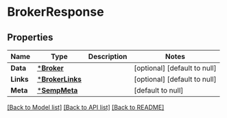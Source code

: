 # BrokerResponse

## Properties
Name | Type | Description | Notes
------------ | ------------- | ------------- | -------------
**Data** | [***Broker**](Broker.md) |  | [optional] [default to null]
**Links** | [***BrokerLinks**](BrokerLinks.md) |  | [optional] [default to null]
**Meta** | [***SempMeta**](SempMeta.md) |  | [default to null]

[[Back to Model list]](../README.md#documentation-for-models) [[Back to API list]](../README.md#documentation-for-api-endpoints) [[Back to README]](../README.md)

